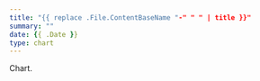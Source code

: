 ```yaml
---
title: "{{ replace .File.ContentBaseName "-" " " | title }}"
summary: ""
date: {{ .Date }}
type: chart
---
```


Chart.
